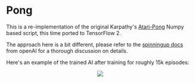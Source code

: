 # Pong

This is a re-implementation of the original Karpathy's [Atari-Pong](https://gist.github.com/karpathy/a4166c7fe253700972fcbc77e4ea32c5) Numpy based script, this time ported to TensorFlow 2.

The approach here is a bit different, please refer to the [spinningup docs](https://spinningup.openai.com/en/latest/spinningup/rl_intro3.html#id8) from openAI for a thorough discussion on details.

Here's an example of the trained AI after training for roughly 15k episodes:

<p align="center">
  <img src="./pong.gif" style
</p>
